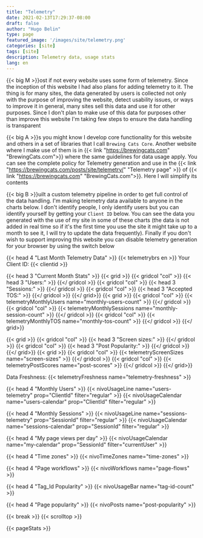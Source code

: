 ```yaml
---
title: "Telemetry"
date: 2021-02-13T17:29:37-08:00
draft: false
author: "Hugo Belin"
type: page
featured_image: '/images/site/telemetry.png'
categories: [site]
tags: [site]
description: Telemetry data, usage stats
lang: en
---
```


{{< big M >}}ost if not every website uses some form of telemetry. Since the inception of this website I had also plans for adding telemetry to it. The thing is for many sites, the data 
generated by users is collected not only with the purpose of improving the website, detect usability issues, or ways to improve it in general, many sites sell this data and use it for 
other purposes. Since I don't plan to make use of this data for purposes other than improve this website I'm taking few steps to ensure the data handling is transparent

{{< big A >}}s you might know I develop core functionality for this website and others in a set of libraries that I call `Brewing Cats Core`. Another website where I make use of them is in 
{{< link "https://brewingcats.com" "BrewingCats.com">}} where the same guidelines for data usage apply. You can see the complete policy for Telemetry generation and use in the 
{{< link "https://brewingcats.com/posts/site/telemetry/" "Telemetry page" >}} of {{< link "https://brewingcats.com" "BrewingCats.com">}}. Here I will simplify its contents

{{< big B >}}uilt a custom telemetry pipeline in order to get full control of the data handling. I'm 
making telemetry data available to anyone in the charts below. I don't identify people, I only identify 
users but you can identify yourself by getting your `Client ID` below. You can see the data you generated 
with the use of my site in some of these charts 
(the data is not added in real time so if it's the first time you use the site it might take up to a 
month to see it, I will try to update the data frequently). Finally if you don't 
wish to support improving this website you can disable telemetry generation for your browser by using the 
switch below

{{< head 4 "Last Month Telemetry Data" >}}
{{< telemetrybrs en >}}
Your Client ID: {{< clientid >}}

{{< head 3 "Current Month Stats" >}}
{{< grid >}}
  {{< gridcol "col" >}}
    {{< head 3 "Users:" >}}
  {{</ gridcol >}}
  {{< gridcol "col" >}}
    {{< head 3 "Sessions:" >}}
  {{</ gridcol >}}
  {{< gridcol "col" >}}
    {{< head 3 "Accepted TOS:" >}}
  {{</ gridcol >}}
{{</ grid>}}
{{< grid >}}
  {{< gridcol "col" >}}
    {{< telemetryMonthlyUsers name="monthly-users-count" >}}
  {{</ gridcol >}}
  {{< gridcol "col" >}}
    {{< telemetryMonthlySessions name="monthly-session-count" >}}
  {{</ gridcol >}}
  {{< gridcol "col" >}}
    {{< telemetryMonthlyTOS name="monthly-tos-count" >}}
  {{</ gridcol >}}
{{</ grid>}}

{{< grid >}}
  {{< gridcol "col" >}}
    {{< head 3 "Screen sizes:" >}}
  {{</ gridcol >}}
  {{< gridcol "col" >}}
    {{< head 3 "Post Popularity:" >}}
  {{</ gridcol >}}
{{</ grid>}}
{{< grid >}}
  {{< gridcol "col" >}}
    {{< telemetryScreenSizes name="screen-sizes" >}}
  {{</ gridcol >}}
  {{< gridcol "col" >}}
    {{< telemetryPostScores name="post-scores" >}}
  {{</ gridcol >}}
{{</ grid>}}

Data Freshness: {{< telemetryFreshness name="telemetry-freshness" >}}

{{< head 4 "Monthly Users" >}}
{{< nivoUsageLine name="users-telemetry" prop="ClientId" filter="regular" >}}
{{< nivoUsageCalendar name="users-calendar" prop="ClientId" filter="regular" >}}

{{< head 4 "Monthly Sessions" >}}
{{< nivoUsageLine name="sessions-telemetry" prop="SessionId" filter="regular" >}}
{{< nivoUsageCalendar name="sessions-calendar" prop="SessionId" filter="regular" >}}

{{< head 4 "My page views per day" >}}
{{< nivoUsageCalendar name="my-calendar" prop="SessionId" filter="currentUser" >}}

{{< head 4 "Time zones" >}}
{{< nivoTimeZones name="time-zones" >}}

{{< head 4 "Page workflows" >}}
{{< nivoWorkflows name="page-flows" >}}

{{< head 4 "Tag_Id Popularity" >}}
{{< nivoUsageBar name="tag-id-count" >}}

{{< head 4 "Page popularity" >}}
{{< nivoPosts name="post-popularity" >}}

{{< break >}}
{{< scrolltop >}}

{{< pageStats >}}
